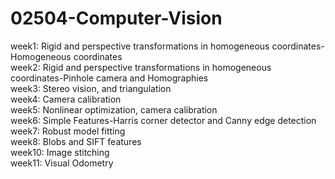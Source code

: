 # 02504-Computer-Vision
week1: Rigid and perspective transformations in homogeneous coordinates-Homogeneous coordinates \
week2: Rigid and perspective transformations in homogeneous coordinates-Pinhole camera and Homographies \
week3: Stereo vision, and triangulation\
week4: Camera calibration\
week5: Nonlinear optimization, camera calibration\
week6: Simple Features-Harris corner detector and Canny edge detection\
week7: Robust model fitting\
week8: Blobs and SIFT features\
week10: Image stitching\
week11: Visual Odometry
